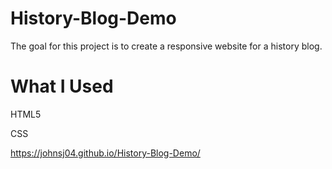 # History-Blog-Demo


The goal for this project is to create a responsive website for a history blog.

# What I Used

HTML5

CSS


https://johnsj04.github.io/History-Blog-Demo/
